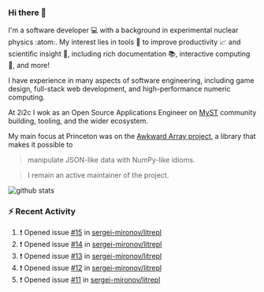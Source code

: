 ### Hi there 👋 

I'm a software developer 💻 with a background in experimental nuclear physics :atom:. My interest lies in tools :wrench: to improve productivity :chart_with_upwards_trend: and scientific insight :telescope:, including rich documentation 📚, interactive computing 🧮, and more! 

I have experience in many aspects of software engineering, including game design, full-stack web development, and high-performance numeric computing. 

At 2i2c I wok as an Open Source Applications Engineer on [MyST](https://github.com/jupyter-book/mystmd) community building, tooling, and the wider ecosystem. 

My main focus at Princeton was on the [Awkward Array project](awkward-array.org/), a library that makes it possible to 
> manipulate JSON-like data with NumPy-like idioms.

> I remain an active maintainer of the project. 

![github stats](https://github-readme-stats.vercel.app/api?username=agoose77&show_icons=true&hide_rank=true&hide_title=true&bg_color=30,e76445,904e95&text_color=efe3ec&icon_color=efe3ec)
<!--
**agoose77/agoose77** is a ✨ _special_ ✨ repository because its `README.md` (this file) appears on your GitHub profile.

Here are some ideas to get you started:

- 🔭 I’m currently working on ...
- 🌱 I’m currently learning ...
- 👯 I’m looking to collaborate on ...
- 🤔 I’m looking for help with ...
- 💬 Ask me about ...
- 📫 How to reach me: ...
- 😄 Pronouns: ...
- ⚡ Fun fact: ...
-->

### :zap: Recent Activity

<!--START_SECTION:activity-->
1. ❗ Opened issue [#15](https://github.com/sergei-mironov/litrepl/issues/15) in [sergei-mironov/litrepl](https://github.com/sergei-mironov/litrepl)
2. ❗ Opened issue [#14](https://github.com/sergei-mironov/litrepl/issues/14) in [sergei-mironov/litrepl](https://github.com/sergei-mironov/litrepl)
3. ❗ Opened issue [#13](https://github.com/sergei-mironov/litrepl/issues/13) in [sergei-mironov/litrepl](https://github.com/sergei-mironov/litrepl)
4. ❗ Opened issue [#12](https://github.com/sergei-mironov/litrepl/issues/12) in [sergei-mironov/litrepl](https://github.com/sergei-mironov/litrepl)
5. ❗ Opened issue [#11](https://github.com/sergei-mironov/litrepl/issues/11) in [sergei-mironov/litrepl](https://github.com/sergei-mironov/litrepl)
<!--END_SECTION:activity-->
